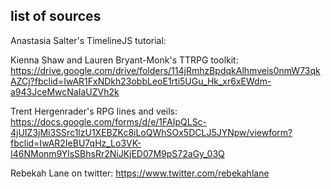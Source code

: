 ## list of sources

Anastasia Salter's TimelineJS tutorial: 

Kienna Shaw and Lauren Bryant-Monk's TTRPG toolkit: https://drive.google.com/drive/folders/114jRmhzBpdqkAlhmveis0nmW73qkAZCj?fbclid=IwAR1FxNDkh23obbLeoE1rti5UGu_Hk_xr6xEWdm-a943JceMwcNaIaUZVh2k


Trent Hergenrader's RPG lines and veils: https://docs.google.com/forms/d/e/1FAIpQLSc-4jUIZ3jMi3SSrc1lzU1XEBZKc8iLoQWhSOx5DCLJ5JYNpw/viewform?fbclid=IwAR2IeBU7qHz_Lo3VK-I46NMonm9YlsSBhsRr2NiJKjED07M9pS72aGy_03Q

Rebekah Lane on twitter: https://www.twitter.com/rebekahlane
